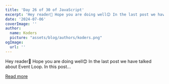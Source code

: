 ```yaml
---
title: 'Day 26 of 30 of JavaScript'
excerpt: 'Hey reader👋 Hope you are doing well😊 In the last post we have talked about Event Loop. In this post...'
date: '2024-07-06'
coverImage: ''
author:
  name: Koders
  picture: "assets/blog/authors/koders.png"
ogImage:
  url: ''
---
```


Hey reader👋 Hope you are doing well😊 In the last post we have talked about Event Loop. In this post...

[Read more](https://dev.to/akshat0610/day-26-of-30-of-javascript-2dfb)
